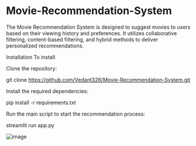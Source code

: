 # Movie-Recommendation-System

The Movie Recommendation System is designed to suggest movies to users based on their viewing history and preferences. It utilizes collaborative filtering, content-based filtering, and hybrid methods to deliver personalized recommendations.

Installation
To install 

Clone the repository:

git clone https://github.com/Vedant326/Movie-Recommendation-System.git

Install the required dependencies:

pip install -r requirements.txt

Run the main script to start the recommendation process:

streamlit run app.py

![image](https://github.com/user-attachments/assets/04dd156e-9d5c-4029-8d4d-0b05beb478ba)

